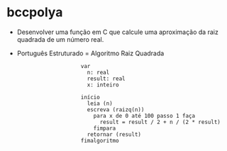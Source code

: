 # bccpolya
- Desenvolver uma função em C que calcule uma aproximação da raiz quadrada de um número real.

- Português Estruturado = Algoritmo Raiz Quadrada

                          var
                            n: real
                            result: real
                            x: inteiro
                           
                          início
                            leia (n)
                            escreva (raizq(n))
                              para x de 0 até 100 passo 1 faça
                                result = result / 2 + n / (2 * result)
                              fimpara
                            retornar (result)
                          fimalgoritmo        
                        
 
